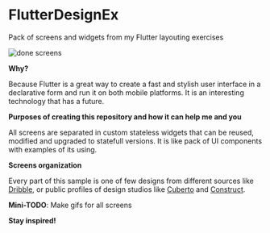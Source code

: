 # FlutterDesignEx
Pack of screens and widgets from my Flutter layouting exercises

![done screens](https://media.giphy.com/media/eiqF1Ak5vFcCY2ACny/giphy.gif)

**Why?**

Because Flutter is a great way to create a fast and stylish user interface in a declarative form and run it on both mobile platforms. It is an interesting technology that has a future.

**Purposes of creating this repository and how it can help me and you**

All screens are separated in custom stateless widgets that can be reused, modified and upgraded to statefull versions. It is like pack of UI components with examples of its using.

**Screens organization**

Every part of this sample is one of few designs from different sources like [Dribble](https://dribbble.com/shots/popular/mobile), or public profiles of design studios like [Cuberto](https://www.instagram.com/cubertodesign/) and [Construct](https://www.instagram.com/construct.cc/).

**Mini-TODO**: Make gifs for all screens

**Stay inspired!**
